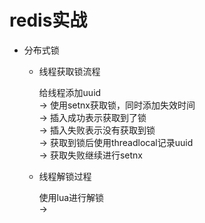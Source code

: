 # redis实战

- 分布式锁

  - 线程获取锁流程
  
    给线程添加uuid <br/>
    -> 使用setnx获取锁，同时添加失效时间 <br/>
    -> 插入成功表示获取到了锁 <br/>
    -> 插入失败表示没有获取到锁<br/>
    -> 获取到锁后使用threadlocal记录uuid<br/>
    -> 获取失败继续进行setnx
  - 线程解锁过程
    
    使用lua进行解锁 <br/>
    -> 
    